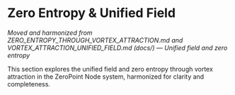 # Zero Entropy & Unified Field

*Moved and harmonized from ZERO_ENTROPY_THROUGH_VORTEX_ATTRACTION.md and VORTEX_ATTRACTION_UNIFIED_FIELD.md (docs/) — Unified field and zero entropy*

This section explores the unified field and zero entropy through vortex attraction in the ZeroPoint Node system, harmonized for clarity and completeness.

<!-- (Insert harmonized content here) --> 